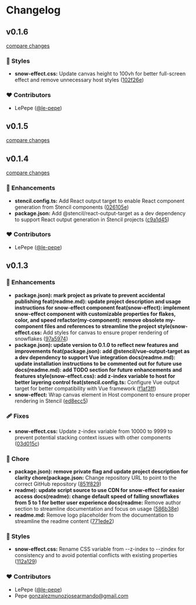 # Changelog


## v0.1.6

[compare changes](https://github.com/le-pepe/snow-effect/compare/v0.1.5...v0.1.6)

### 🎨 Styles

- **snow-effect.css:** Update canvas height to 100vh for better full-screen effect and remove unnecessary host styles ([102f26e](https://github.com/le-pepe/snow-effect/commit/102f26e))

### ❤️ Contributors

- LePepe ([@le-pepe](http://github.com/le-pepe))

## v0.1.5

[compare changes](https://github.com/le-pepe/snow-effect/compare/v0.1.4...v0.1.5)

## v0.1.4

[compare changes](https://github.com/le-pepe/snow-effect/compare/v0.1.3...v0.1.4)

### 🚀 Enhancements

- **stencil.config.ts:** Add React output target to enable React component generation from Stencil components ([026105e](https://github.com/le-pepe/snow-effect/commit/026105e))
- **package.json:** Add @stencil/react-output-target as a dev dependency to support React output generation in Stencil projects ([c9a1d45](https://github.com/le-pepe/snow-effect/commit/c9a1d45))

### ❤️ Contributors

- LePepe ([@le-pepe](http://github.com/le-pepe))

## v0.1.3


### 🚀 Enhancements

- **package.json): mark project as private to prevent accidental publishing feat(readme.md): update project description and usage instructions for snow-effect component feat(snow-effect): implement snow-effect component with customizable properties for flakes, color, and speed refactor(my-component): remove obsolete my-component files and references to streamline the project style(snow-effect.css:** Add styles for canvas to ensure proper rendering of snowflakes ([97a5974](https://github.com/le-pepe/snow-effect/commit/97a5974))
- **package.json): update version to 0.1.0 to reflect new features and improvements feat(package.json): add @stencil/vue-output-target as a dev dependency to support Vue integration docs(readme.md): update installation instructions to be commented out for future use docs(readme.md): add TODO section for future enhancements and features style(snow-effect.css): add z-index variable to host for better layering control feat(stencil.config.ts:** Configure Vue output target for better compatibility with Vue framework ([f1af3ff](https://github.com/le-pepe/snow-effect/commit/f1af3ff))
- **snow-effect:** Wrap canvas element in Host component to ensure proper rendering in Stencil ([ed8ecc5](https://github.com/le-pepe/snow-effect/commit/ed8ecc5))

### 🩹 Fixes

- **snow-effect.css:** Update z-index variable from 10000 to 9999 to prevent potential stacking context issues with other components ([03d015c](https://github.com/le-pepe/snow-effect/commit/03d015c))

### 🏡 Chore

- **package.json): remove private flag and update project description for clarity chore(package.json:** Change repository URL to point to the correct GitHub repository ([851f829](https://github.com/le-pepe/snow-effect/commit/851f829))
- **readme): update script source to use CDN for snow-effect for easier access docs(readme): change default speed of falling snowflakes from 5 to 1 for better user experience docs(readme:** Remove author section to streamline documentation and focus on usage ([586b38e](https://github.com/le-pepe/snow-effect/commit/586b38e))
- **readme.md:** Remove logo placeholder from the documentation to streamline the readme content ([771ede2](https://github.com/le-pepe/snow-effect/commit/771ede2))

### 🎨 Styles

- **snow-effect.css:** Rename CSS variable from --z-index to --zindex for consistency and to avoid potential conflicts with existing properties ([112a129](https://github.com/le-pepe/snow-effect/commit/112a129))

### ❤️ Contributors

- LePepe ([@le-pepe](http://github.com/le-pepe))
- Pepe <gonzalezmunozjosearmando@gmail.com>

